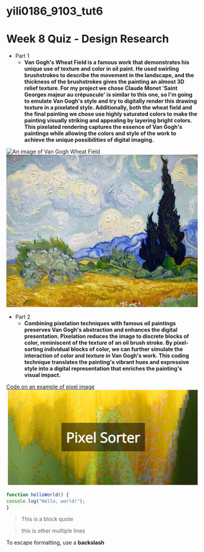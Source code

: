 # yili0186_9103_tut6

# Week 8 Quiz - Design Research

- Part 1
  - **Van Gogh's Wheat Field is a famous work that demonstrates his unique use of texture and color in oil paint. He used swirling brushstrokes to describe the movement in the landscape, and the thickness of the brushstrokes gives the painting an almost 3D relief texture. For my project we chose Claude Monet
'Saint Georges majeur au crépuscule' is similar to this one, so I'm going to emulate Van Gogh's style and try to digitally render this drawing texture in a pixelated style. Additionally, both the wheat field and the final painting we chose use highly saturated colors to make the painting visually striking and appealing by layering bright colors. This pixelated rendering captures the essence of Van Gogh's paintings while allowing the colors and style of the work to achieve the unique possibilities of digital imaging.**

![An image of Van Gogh Wheat Field](VanGoghwheatfield1.png)
![Another image of Van Gogh Wheat Field](VanGoghwheatfield2.png)

- Part 2
  - **Combining pixelation techniques with famous oil paintings preserves Van Gogh's abstraction and enhances the digital presentation. Pixelation reduces the image to discrete blocks of color, reminiscent of the texture of an oil brush stroke. By pixel-sorting individual blocks of color, we can further simulate the interaction of color and texture in Van Gogh's work. This coding technique translates the painting's vibrant hues and expressive style into a digital representation that enriches the painting's visual impact.**



[Code on an example of pixel image](https://happycoding.io/tutorials/p5js/images/pixel-sorter)
![An image of example pixel coding](Pixel.png)

```js
function helloWorld() {
console.log("Hello, world!");
}
```

>This is a block quote

>this is
>other multiple lines

To escape formatting, use a **backslash**




